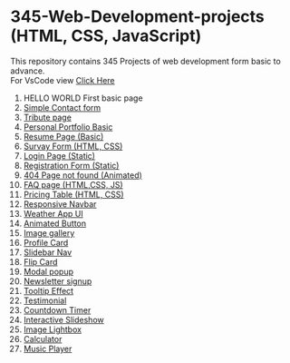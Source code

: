 # 345-Web-Development-projects (HTML, CSS, JavaScript)
This repository contains 345 Projects of web development form basic to advance. <br>
For VsCode view <a href="https://github1s.com/mdfaisalkhan/345-Web-Development-projects">Click Here</a>
1. HELLO WORLD First basic page<br>
2. <a href ="https://enchanting-choux-13ac08.netlify.app/" > Simple Contact form</a><br>
3. <a href = "https://celebrated-pony-787c42.netlify.app/">Tribute page</a><br>
4. <a href = "https://clever-tarsier-4d887b.netlify.app/">Personal Portfolio Basic </a> <br>
5. <a href ="https://sunny-cajeta-e47a73.netlify.app/">Resume Page (Basic)</a> <br>
6. <a href ="https://funny-cannoli-c4e29e.netlify.app/">Survay Form (HTML, CSS)</a> <br>
7. <a href ="https://merry-hotteok-181e17.netlify.app/">Login Page (Static)</a> <br>
8. <a href ="https://cheerful-stroopwafel-1a718d.netlify.app/">Registration Form (Static)</a> <br>
9.  <a href ="https://rad-kelpie-468e66.netlify.app/"> 404 Page not found (Animated)</a> <br>
10.  <a href ="https://unrivaled-fox-0280d7.netlify.app/">FAQ page (HTML,CSS, JS)</a> <br> 
11. <a href ="https://iridescent-stardust-6ce890.netlify.app/">Pricing Table (HTML, CSS)</a> <br> 
12. <a href ="https://marvelous-moxie-bd7615.netlify.app/">Responsive Navbar</a> <br>  
13. <a href ="https://singular-banoffee-fedf55.netlify.app/">Weather App UI</a> <br>  
14.  <a href ="https://stately-begonia-a5d02c.netlify.app/"> Animated Button</a> <br>
15.  <a href ="https://startling-axolotl-6b4aae.netlify.app/">Image gallery</a> <br> 
16. <a href ="https://capable-truffle-08b0dd.netlify.app/">Profile Card</a> <br>  
17. <a href ="https://strong-caramel-47193d.netlify.app/">Slidebar Nav</a> <br>  
17. <a href="https://lustrous-phoenix-2999bd.netlify.app/">Flip Card</a> <br>
18. <a href="https://dainty-piroshki-f5c771.netlify.app/">Modal popup</a><br>
19. <a href="https://papaya-narwhal-6ac063.netlify.app/">Newsletter signup</a><br>
20. <a href="https://ubiquitous-belekoy-a3d539.netlify.app/">Tooltip Effect</a><br>
21. <a href="https://vermillion-quokka-717e14.netlify.app/">Testimonial</a><br>  
22. <a href="https://superlative-beijinho-99f2eb.netlify.app/">Countdown Timer</a> <br> 
23. <a href="https://ornate-puppy-884233.netlify.app/">Interactive Slideshow</a> <br>
24. <a href="https://incredible-tarsier-eb348a.netlify.app/">Image Lightbox</a> <br>
25. <a href="https://mdfkcalculator.netlify.app/">Calculator</a>   <br>
26. <a href="https://dulcet-kulfi-2e0b00.netlify.app/">Music Player</a> <br>
